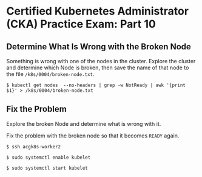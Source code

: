# Certified Kubernetes Administrator (CKA) Practice Exam: Part 10

## Determine What Is Wrong with the Broken Node

Something is wrong with one of the nodes in the cluster.
Explore the cluster and determine which Node is broken, then save the name of that node to the file `/k8s/0004/broken-node.txt`.

```console
$ kubectl get nodes  --no-headers | grep -w NotReady | awk '{print $1}' > /k8s/0004/broken-node.txt
```

## Fix the Problem

Explore the broken Node and determine what is wrong with it.

Fix the problem with the broken node so that it becomes `READY` again.

```console
$ ssh acgk8s-worker2
```

```console
$ sudo systemctl enable kubelet
```

```console
$ sudo systemctl start kubelet
```